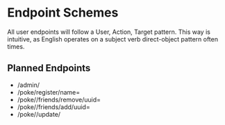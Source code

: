 # Endpoint Schemes

All user endpoints will follow a User, Action, Target pattern.
This way is intuitive, as English operates on a subject verb direct-object pattern
often times.

## Planned Endpoints
- /admin/
- /poke/register/name=<name>
- /poke/<user>/friends/remove/uuid=<target>
- /poke/<user>/friends/add/uuid=<target>
- /poke/<user>/update/
